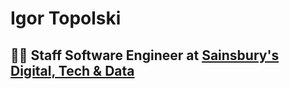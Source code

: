 <!--
**igor-wckd-rzr/igor-wckd-rzr** is a ✨ _special_ ✨ repository because its `README.md` (this file) appears on your GitHub profile.

Here are some ideas to get you started:

- 🔭 I’m currently working on ...
- 🌱 I’m currently learning ...
- 👯 I’m looking to collaborate on ...
- 🤔 I’m looking for help with ...
- 💬 Ask me about ...
- 📫 How to reach me: ...
- 😄 Pronouns: ...
- ⚡ Fun fact: ...
-->

# Igor Topolski
## 👨‍💻 Staff Software Engineer at [Sainsbury's Digital, Tech & Data](https://uk.linkedin.com/company/sainsburysdtd)
